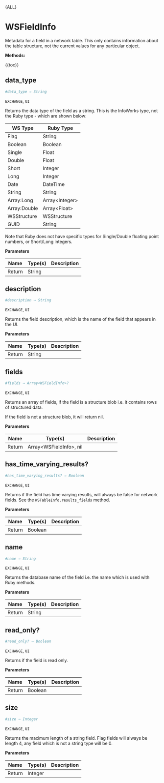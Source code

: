 {ALL}

# WSFieldInfo

Metadata for a field in a network table. This only contains information about the table structure, not the current values for any particular object.

**Methods:**

{{toc}}

## data_type

```ruby
#data_type ⇒ String
```

`EXCHANGE`, `UI`

Returns the data type of the field as a string. This is the InfoWorks type, not the Ruby type - which are shown below:

| WS Type      | Ruby Type       |
| ------------ | --------------- |
| Flag         | String          |
| Boolean      | Boolean         |
| Single       | Float           |
| Double       | Float           |
| Short        | Integer         |
| Long         | Integer         |
| Date         | DateTime        |
| String       | String          |
| Array:Long   | Array\<Integer> |
| Array:Double | Array\<Float>   |
| WSStructure  | WSStructure     |
| GUID         | String          |

Note that Ruby does not have specific types for Single/Double floating point numbers, or Short/Long integers.

**Parameters**

| Name   | Type(s) | Description |
| ------ | ------- | ----------- |
| Return | String  |             |

## description

```ruby
#description ⇒ String
```

`EXCHANGE`, `UI`

Returns the field description, which is the name of the field that appears in the UI.

**Parameters**

| Name   | Type(s) | Description |
| ------ | ------- | ----------- |
| Return | String  |             |

## fields

```ruby
#fields ⇒ Array<WSFieldInfo>?
```

`EXCHANGE`, `UI`

Returns an array of fields, if the field is a structure blob i.e. it contains rows of structured data.

If the field is not a structure blob, it will return nil.

**Parameters**

| Name   | Type(s)                  | Description |
| ------ | ------------------------ | ----------- |
| Return | Array\<WSFieldInfo>, nil |             |

## has_time_varying_results?

```ruby
#has_time_varying_results? ⇒ Boolean
```

`EXCHANGE`, `UI`

Returns if the field has time varying results, will always be false for network fields. See the `WSTableInfo.results_fields` method.

**Parameters**

| Name   | Type(s) | Description |
| ------ | ------- | ----------- |
| Return | Boolean |             |

## name

```ruby
#name ⇒ String
```

`EXCHANGE`, `UI`

Returns the database name of the field i.e. the name which is used with Ruby methods.

**Parameters**

| Name   | Type(s) | Description |
| ------ | ------- | ----------- |
| Return | String  |             |

## read_only?

```ruby
#read_only? ⇒ Boolean
```

`EXCHANGE`, `UI`

Returns if the field is read only.

**Parameters**

| Name   | Type(s) | Description |
| ------ | ------- | ----------- |
| Return | Boolean |             |

## size

```ruby
#size ⇒ Integer
```

`EXCHANGE`, `UI`

Returns the maximum length of a string field. Flag fields will always be length 4, any field which is not a string type will be 0.

**Parameters**

| Name   | Type(s) | Description |
| ------ | ------- | ----------- |
| Return | Integer |             |
